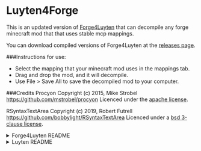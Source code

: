 Luyten4Forge 
======
This is an updated version of [Forge4Luyten](https://github.com/KevinPriv/Luyten4Forge) that can decompile any forge minecraft mod that that uses stable mcp mappings.

You can download compiled versions of Forge4Luyten at the [releases page](https://github.com/xcfrg/Luyten4Forge).

###Instructions for use:
- Select the mapping that your minecraft mod uses in the mappings tab.
- Drag and drop the mod, and it will decompile.
- Use File > Save All to save the decompiled mod to your computer.

###Credits
Procyon
Copyright (c) 2015, Mike Strobel
https://github.com/mstrobel/procyon
Licenced under the [apache license](https://github.com/mstrobel/procyon/blob/develop/License.txt).

RSyntaxTextArea
Copyright (c) 2019, Robert Futrell
https://github.com/bobbylight/RSyntaxTextArea
Licenced under a [bsd 3-clause license](https://github.com/bobbylight/RSyntaxTextArea/blob/master/RSyntaxTextArea/src/main/resources/META-INF/LICENSE).

<details>
<summary>Forge4Luyten README</summary>
**I am not the developer of Luyten all rights go to the creator!**   

Releases:   
https://github.com/KevinPriv/Luyten4Forge/releases/

-To use Luyten4Forge select a mapping from the mappings tab   
-Drag and Drop a forge mod to decompile
-Home>Save with Forge-workspace to extract the source with a workspace (Must choose a mapping first)
## Screenshots
https://cdn.discordapp.com/attachments/248159333110644736/352536507992637441/1.png
https://cdn.discordapp.com/attachments/248159333110644736/352536523524145152/2.png
*****
</details>

<details>
<summary>Luyten README</summary>
About Luyten
======
**One of the Best**  
Java Decompiler Gui for Procyon  
Apache License, Version 2.0  
https://github.com/deathmarine/Luyten
## Compilation

We use maven to handle our dependencies.

* Install [Maven 3](http://maven.apache.org/download.html)
* Clone this repo and: `mvn clean install`

## Screenshot
![Screen](http://img.ctrlv.in/img/14/09/27/54271ba60e64d.png)

### Downloads
[Releases](https://github.com/deathmarine/Luyten/releases/latest)

### Bugs/Suggestions
[Issues](https://github.com/deathmarine/Luyten/issues)


## Powered by
*****

### Procyon
&copy; 2015 Mike Strobel  
[https://bitbucket.org/mstrobel/procyon/overview](https://bitbucket.org/mstrobel/procyon/overview)  
[Apache License](https://github.com/deathmarine/Luyten/blob/master/distfiles/Procyon.License.txt)


### RSyntaxTextArea
&copy; 2012 Robert Futrell  
[http://fifesoft.com/rsyntaxtextarea/](http://fifesoft.com/rsyntaxtextarea/)  
[All Rights Reserved](https://github.com/deathmarine/Luyten/blob/master/distfiles/RSyntaxTextArea.License.txt)
</details>